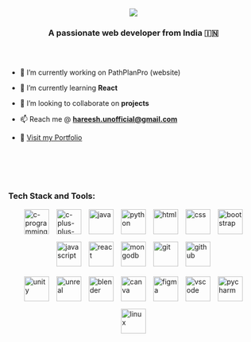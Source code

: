 <h1 align="center">
    <img src="https://readme-typing-svg.herokuapp.com/?font=Righteous&size=35&center=true&vCenter=true&width=500&height=70&duration=4000&lines=Hi+There!+👋;+I'm+Hareeshravi+!;" />
</h1>

<h3 align="center">A passionate web developer from India 🇮🇳 </h3>

<br/>

<div style="display: flex; flex-wrap: wrap; gap: 20px; align-items: center; justify-content: space-between;">

- 🔭 I’m currently working on PathPlanPro (website)
      
- 🌱 I’m currently learning **React**
  
- 👯 I’m looking to collaborate on **projects**
  
- 📫 Reach me @ **hareesh.unofficial@gmail.com**
  
- 📝 [Visit my Portfolio](https://hareesh-s-portfolio.vercel.app)
  </div>
<br/><br/>

### Tech Stack and Tools:

<div style="display: flex; flex-wrap: wrap; gap: 15px; justify-content: center; align-items: center;">

  <img width="50" height="50" src="https://img.icons8.com/fluency/48/c-programming.png" alt="c-programming"/>
  <img width="50" height="50" src="https://img.icons8.com/color/50/c-plus-plus-logo.png" alt="c-plus-plus-logo"/>
  <img width="50" height="50" src="https://img.icons8.com/color/48/java-coffee-cup-logo--v1.png" alt="java"/>
  <img width="50" height="50" src="https://img.icons8.com/fluency/48/python.png" alt="python"/>
  <img width="50" height="50" src="https://img.icons8.com/color/48/html-5--v1.png" alt="html"/>
  <img width="50" height="50" src="https://img.icons8.com/fluency/48/css3.png" alt="css"/>
  <img width="50" height="50" src="https://img.icons8.com/color/48/bootstrap--v2.png" alt="bootstrap"/>
  <img width="50" height="50" src="https://img.icons8.com/color/48/javascript--v1.png" alt="javascript"/>
  <img width="50" height="50" src="https://img.icons8.com/color/48/react-native.png" alt="react"/>
  <img width="50" height="50" src="https://img.icons8.com/color/48/mongodb.png" alt="mongodb"/>
  <img width="50" height="50" src="https://img.icons8.com/color/48/git.png" alt="git"/>
  <img width="50" height="50" src="https://img.icons8.com/nolan/50/github.png" alt="github"/>

</div>

<div style="display: flex; flex-wrap: wrap; gap: 15px; justify-content: center; align-items: center; margin-top: 20px;">

  <img width="50" height="50" src="https://img.icons8.com/badges/48/unity.png" alt="unity"/>
  <img width="50" height="50" src="https://img.icons8.com/nolan/50/unreal-engine.png" alt="unreal"/>
  <img width="50" height="50" src="https://img.icons8.com/fluency/48/blender-3d.png" alt="blender"/>
  <img width="50" height="50" src="https://img.icons8.com/fluency/48/canva.png" alt="canva"/>
  <img width="50" height="50" src="https://img.icons8.com/color/48/figma--v1.png" alt="figma"/>
  <img width="50" height="50" src="https://img.icons8.com/fluency/48/visual-studio-code-2019.png" alt="vscode"/>
  <img width="50" height="50" src="https://img.icons8.com/color/48/pycharm--v2.png" alt="pycharm"/>
  <img width="50" height="50" src="https://img.icons8.com/nolan/50/linux--v2.png" alt="linux"/>

</div>
